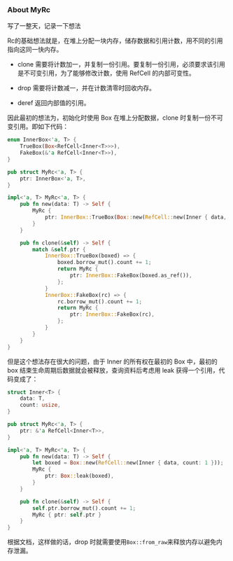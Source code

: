 ### About MyRc

写了一整天，记录一下想法

Rc的基础想法就是，在堆上分配一块内存，储存数据和引用计数，用不同的引用指向这同一快内存。

- clone 需要将计数加一，并复制一份引用。要复制一份引用，必须要求该引用是不可变引用，为了能够修改计数，使用 RefCell 的内部可变性。

- drop 需要将计数减一，并在计数清零时回收内存。 
- deref 返回内部值的引用。

因此最初的想法为，初始化时使用 Box 在堆上分配数据，clone 时复制一份不可变引用。即如下代码：

```rust
enum InnerBox<'a, T> {
    TrueBox(Box<RefCell<Inner<T>>>),
    FakeBox(&'a RefCell<Inner<T>>),
}

pub struct MyRc<'a, T> {
    ptr: InnerBox<'a, T>,
}

impl<'a, T> MyRc<'a, T> {
    pub fn new(data: T) -> Self {
        MyRc {
            ptr: InnerBox::TrueBox(Box::new(RefCell::new(Inner { data, count: 1 }))),
        }
    }

    pub fn clone(&self) -> Self {
        match &self.ptr {
            InnerBox::TrueBox(boxed) => {
                boxed.borrow_mut().count += 1;
                return MyRc {
                    ptr: InnerBox::FakeBox(boxed.as_ref()),
                };
            }
            InnerBox::FakeBox(rc) => {
                rc.borrow_mut().count += 1;
                return MyRc {
                    ptr: InnerBox::FakeBox(rc),
                };
            }
        }
    }
}
```

但是这个想法存在很大的问题，由于 Inner 的所有权在最初的 Box 中，最初的 box 结束生命周期后数据就会被释放，查询资料后考虑用 leak 获得一个引用，代码变成了：

```rust
struct Inner<T> {
    data: T,
    count: usize,
}

pub struct MyRc<'a, T> {
    ptr: &'a RefCell<Inner<T>>,
}

impl<'a, T> MyRc<'a, T> {
    pub fn new(data: T) -> Self {
        let boxed = Box::new(RefCell::new(Inner { data, count: 1 }));
        MyRc {
            ptr: Box::leak(boxed),
        }
    }

    pub fn clone(&self) -> Self {
        self.ptr.borrow_mut().count += 1;
        MyRc { ptr: self.ptr }
    }
}
```

根据文档，这样做的话，drop 时就需要使用`Box::from_raw`来释放内存以避免内存泄漏。

